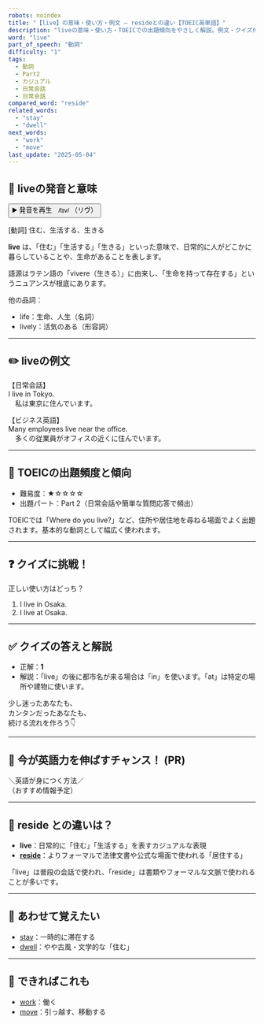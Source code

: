 ```yaml
---
robots: noindex
title: "【live】の意味・使い方・例文 ― resideとの違い【TOEIC英単語】"
description: "liveの意味・使い方・TOEICでの出題傾向をやさしく解説。例文・クイズ付きでresideとの違いもわかりやすく学べます。"
word: "live"
part_of_speech: "動詞"
difficulty: "1"
tags:
  - 動詞
  - Part2
  - カジュアル
  - 日常会話
  - 日常会話
compared_word: "reside"
related_words:
  - "stay"
  - "dwell"
next_words:
  - "work"
  - "move"
last_update: "2025-05-04"
---
```


## 🔰 liveの発音と意味

<button class="play-audio" onclick="playTTS('live')">
  <span class="play-audio-main">
    ▶️ 発音を再生　/lɪv/
  </span>
  <span class="play-audio-sub">
    （リヴ）
  </span>
</button>

[動詞] 住む、生活する、生きる

**live** は、「住む」「生活する」「生きる」といった意味で、日常的に人がどこかに暮らしていることや、生命があることを表します。

語源はラテン語の「vivere（生きる）」に由来し、「生命を持って存在する」というニュアンスが根底にあります。

他の品詞：  
- life：生命、人生（名詞）
- lively：活気のある（形容詞）

---

## ✏️ liveの例文

【日常会話】  
I live in Tokyo.  
　私は東京に住んでいます。

【ビジネス英語】  
Many employees live near the office.  
　多くの従業員がオフィスの近くに住んでいます。

---

## 🎯 TOEICの出題頻度と傾向

- 難易度：★☆☆☆☆
- 出題パート：Part 2（日常会話や簡単な質問応答で頻出）

TOEICでは「Where do you live?」など、住所や居住地を尋ねる場面でよく出題されます。基本的な動詞として幅広く使われます。

---

## ❓ クイズに挑戦！

正しい使い方はどっち？

1. I live in Osaka.  
2. I live at Osaka.

---

## ✅ クイズの答えと解説

- 正解：**1**
- 解説：「live」の後に都市名が来る場合は「in」を使います。「at」は特定の場所や建物に使います。

少し迷ったあなたも、  
カンタンだったあなたも、  
続ける流れを作ろう👇️

---

## 🚀 今が英語力を伸ばすチャンス！ (PR)

<div class="info-center">
＼英語が身につく方法／<br>  
（おすすめ情報予定）
</div>

---

## 🤔  reside との違いは？

- **live**：日常的に「住む」「生活する」を表すカジュアルな表現
- **[reside](/word/reside)**：よりフォーマルで法律文書や公式な場面で使われる「居住する」

「live」は普段の会話で使われ、「reside」は書類やフォーマルな文脈で使われることが多いです。

---

## 🧩 あわせて覚えたい

- [stay](/word/stay)：一時的に滞在する
- [dwell](/word/dwell)：やや古風・文学的な「住む」

---

## 📖 できればこれも

- [work](/word/work)：働く
- [move](/word/move)：引っ越す、移動する

<!-- cvid: aid26_bid00 -->
